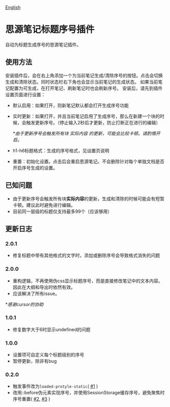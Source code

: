 [English](https://github.com/dale0525/siyuan-auto-seq-number//blob/main/README.md)

# 思源笔记标题序号插件
自动为标题生成序号的思源笔记插件。

## 使用方法
安装插件后，会在右上角添加一个为当前笔记生成/清除序号的按钮。点击会切换生成和清除状态。同时状态栏右下角也会显示当前笔记的生成状态。
如果当前笔记配置为可生成，在打开笔记、刷新笔记时也会刷新序号。
安装后，请先到插件设置页面进行设置：
- 默认启用：如果打开，则新笔记默认都会打开生成序号功能
- 实时更新：如果打开，并且当前笔记启用了生成序号，那么在新建一个块的时候，会触发更新序号。（停止输入2秒后才更新，防止打断正在进行的编辑）

  **由于更新序号会触发所有块 实际内容 的更新，可能会比较卡顿。请酌情开启。*
- h1-h6标题格式：生成的序号格式，见设置页说明
- 重置：初始化设置。点击后会重启思源笔记。不会删除针对每个单独文档是否开启序号生成的设置。

## 已知问题
- 由于更新序号会触发所有块**实际内容**的更新，生成和清除的时候可能会有短暂卡顿。建议此时避免进行编辑。
- 目前同一层级的标题仅支持最多99个（应该够用）

## 更新日志
### 2.0.1
- 修复标题中带有其他格式的文字时，添加或删除序号会导致格式消失的问题

### 2.0.0
- 重构逻辑，不再使用伪css显示标题序号，而是直接修改笔记中的文本内容。因此在大纲和导出时依然有效。
- 应该解决了所有issue。

**感谢cursor的协助*

### 1.0.1
- 修复数字大于6时显示undefined的问题

### 1.0.0
- 设置项可自定义每个标题级别的序号
- 暂停更新，除非有bug

### 0.2.0
- 触发事件改为`loaded-protyle-static`( [#1](https://github.com/dale0525/siyuan-auto-seq-number/issues/1) )
- 改用::before伪元素实现序号，并使用SessionStorage缓存序号，避免聚焦时序号重置( [#2](https://github.com/dale0525/siyuan-auto-seq-number/issues/2), [#3](https://github.com/dale0525/siyuan-auto-seq-number/issues/3) )